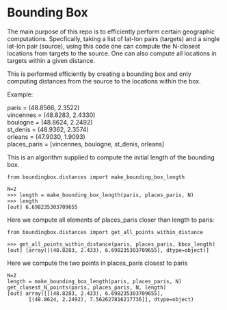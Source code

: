 # Bounding Box

The main purpose of this repo is to efficiently perform certain geographic computations.
Specfically, taking a list of lat-lon pairs (targets) and a single lat-lon pair (source), using this code one can compute
the N-closest locations from targets to the source. One can also compute all locations in targets within a given distance.


This is performed efficiently by creating a bounding box and only computing distances from the source to the
locations within the box.  


Example:  

paris = (48.8566, 2.3522)  
vincennes = (48.8283, 2.4330)  
boulogne = (48.8624, 2.2492)  
st_denis = (48.9362, 2.3574)  
orleans = (47.9030, 1.9093)  
places_paris = [vincennes, boulogne, st_denis, orleans]  


This is an algorithm supplied to compute the initial length of the bounding box.  
```
from boundingbox.distances import make_bounding_box_length

N=2
>>> length = make_bounding_box_length(paris, places_paris, N)
>>> length
[out] 6.698235303709655
```
Here we compute all elements of places_paris closer than length to paris:  
```
from boundingbox.distances import get_all_points_within_distance

>>> get_all_points_within_distance(paris, places_paris, bbox_length)
[out] [array([(48.8283, 2.433), 6.698235303709655], dtype=object)]
```

Here we compute the two points in places_paris closest to paris
```
N=2
length = make_bounding_box_length(paris, places_paris, N)
get_closest_N_points(paris, places_paris, N, length)
[out] array([[(48.8283, 2.433), 6.698235303709655],
       [(48.8624, 2.2492), 7.562627816217736]], dtype=object)
```